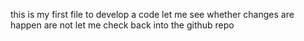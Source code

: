 this is my first file to develop a code
let me see whether changes are happen are not
let me check back into the github repo